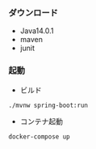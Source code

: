### ダウンロード
- Java14.0.1
- maven
- junit

### 起動
- ビルド
```
./mvnw spring-boot:run
```

- コンテナ起動
```
docker-compose up
```
